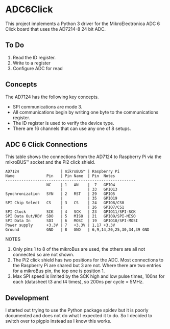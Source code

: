 # ADC6Click

This project implements a Python 3 driver for the MikroElectronica ADC 6 Click board that uses the AD7214-8 24 bit ADC.

## To Do
1. Read the ID register.
2. Write to a register
3. Configure ADC for read



## Concepts
The AD7124 has the following key concepts.

* SPI communications are mode 3.
* All communications begin by writing one byte to the communications 
register.
* The ID register is used to verify the device type.
* There are 16 channels that can use any one of 8 setups.


## ADC 6 Click Connections

This table shows the connections from the AD7124 to Raspberry Pi via the
mikroBUS™ socket and the Pi2 click shield.

    AD7124                  | mikroBUS™ | Raspberry Pi
    Name              Pin   | Pin Name  | Pin  Notes
    ---------------------------------------------------------
                      NC    | 1   AN    |  7   GPIO4
                            |           | 33   GPIO13
    Synchronization   SYN   | 2   RST   | 29   GPIO5
                            |           | 35   GPIO19
    SPI Chip Select   CS    | 3   CS    | 24   GPIO8/CS0
                            |           | 26   GPIO7/CS1
    SPI Clock         SCK   | 4   SCK   | 23   GPIO11/SPI-SCK
    SPI Data Out/RDY  SDO   | 5   MISO  | 21   GPIO9/SPI-MISO
    SPI Data In       SDI   | 6   MOSI  | 19   GPIO10/SPI-MOSI
    Power supply      +3.3V | 7   +3.3V | 1,17 +3.3V
    Ground            GND   | 8   GND   | 6,9,14,20,25,30,34,39 GND

NOTES

1. Only pins 1 to 8 of the mikroBus are used, the others are all not 
connected so are not shown.
1. The Pi2 click shield has two positions for the ADC.  Most connections 
to the Raspberry Pi are shared but 3 are not.  Where there are two 
entries for a mikroBus pin, the top one is position 1.
1. Max SPI speed is limited by the SCK high and low pulse times, 100ns 
for each (datasheet t3 and t4 times), so 200ns per cycle = 5MHz.

## Development 

I started out trying to use the Python package spidev but it is poorly
documented and does not do what I expected it to do.  So I decided to
switch over to pigpio instead as I know this works.




